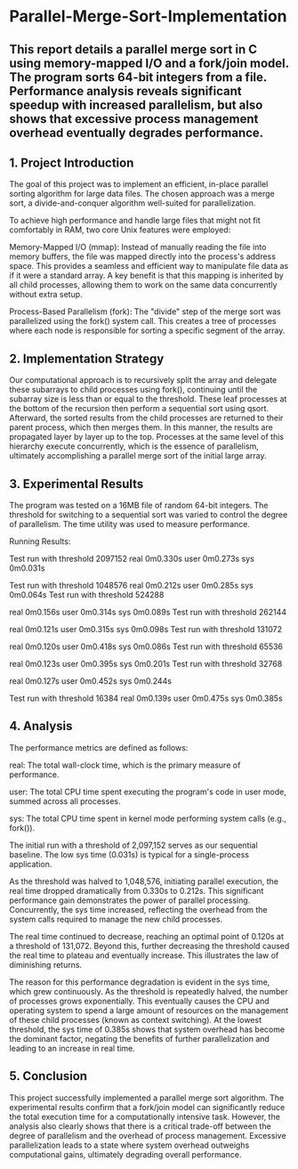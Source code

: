 # Parallel-Merge-Sort-Implementation

## This report details a parallel merge sort in C using memory-mapped I/O and a fork/join model. The program sorts 64-bit integers from a file. Performance analysis reveals significant speedup with increased parallelism, but also shows that excessive process management overhead eventually degrades performance.

## 1. Project Introduction
The goal of this project was to implement an efficient, in-place parallel sorting algorithm for large data files. The chosen approach was a merge sort, a divide-and-conquer algorithm well-suited for parallelization.

To achieve high performance and handle large files that might not fit comfortably in RAM, two core Unix features were employed:

Memory-Mapped I/O (mmap): Instead of manually reading the file into memory buffers, the file was mapped directly into the process's address space. This provides a seamless and efficient way to manipulate file data as if it were a standard array. A key benefit is that this mapping is inherited by all child processes, allowing them to work on the same data concurrently without extra setup.

Process-Based Parallelism (fork): The "divide" step of the merge sort was parallelized using the fork() system call. This creates a tree of processes where each node is responsible for sorting a specific segment of the array.

## 2. Implementation Strategy
Our computational approach is to recursively split the array and delegate these subarrays to child processes using fork(), continuing until the subarray size is less than or equal to the threshold. These leaf processes at the bottom of the recursion then perform a sequential sort using qsort. Afterward, the sorted results from the child processes are returned to their parent process, which then merges them. In this manner, the results are propagated layer by layer up to the top. Processes at the same level of this hierarchy execute concurrently, which is the essence of parallelism, ultimately accomplishing a parallel merge sort of the initial large array.

## 3. Experimental Results
The program was tested on a 16MB file of random 64-bit integers. The threshold for switching to a sequential sort was varied to control the degree of parallelism. The time utility was used to measure performance.

Running Results:

Test run with threshold 2097152
real    0m0.330s
user    0m0.273s
sys     0m0.031s

Test run with threshold 1048576
real    0m0.212s
user    0m0.285s
sys     0m0.064s
Test run with threshold 524288

real    0m0.156s
user    0m0.314s
sys     0m0.089s
Test run with threshold 262144

real    0m0.121s
user    0m0.315s
sys     0m0.098s
Test run with threshold 131072

real    0m0.120s
user    0m0.418s
sys     0m0.086s
Test run with threshold 65536

real    0m0.123s
user    0m0.395s
sys     0m0.201s
Test run with threshold 32768

real    0m0.127s
user    0m0.452s
sys     0m0.244s

Test run with threshold 16384
real    0m0.139s
user    0m0.475s
sys     0m0.385s

## 4. Analysis
The performance metrics are defined as follows:

real: The total wall-clock time, which is the primary measure of performance.

user: The total CPU time spent executing the program's code in user mode, summed across all processes.

sys: The total CPU time spent in kernel mode performing system calls (e.g., fork()).

The initial run with a threshold of 2,097,152 serves as our sequential baseline. The low sys time (0.031s) is typical for a single-process application.

As the threshold was halved to 1,048,576, initiating parallel execution, the real time dropped dramatically from 0.330s to 0.212s. This significant performance gain demonstrates the power of parallel processing. Concurrently, the sys time increased, reflecting the overhead from the system calls required to manage the new child processes.

The real time continued to decrease, reaching an optimal point of 0.120s at a threshold of 131,072. Beyond this, further decreasing the threshold caused the real time to plateau and eventually increase. This illustrates the law of diminishing returns.

The reason for this performance degradation is evident in the sys time, which grew continuously. As the threshold is repeatedly halved, the number of processes grows exponentially. This eventually causes the CPU and operating system to spend a large amount of resources on the management of these child processes (known as context switching). At the lowest threshold, the sys time of 0.385s shows that system overhead has become the dominant factor, negating the benefits of further parallelization and leading to an increase in real time.

## 5. Conclusion
This project successfully implemented a parallel merge sort algorithm. The experimental results confirm that a fork/join model can significantly reduce the total execution time for a computationally intensive task. However, the analysis also clearly shows that there is a critical trade-off between the degree of parallelism and the overhead of process management. Excessive parallelization leads to a state where system overhead outweighs computational gains, ultimately degrading overall performance.
